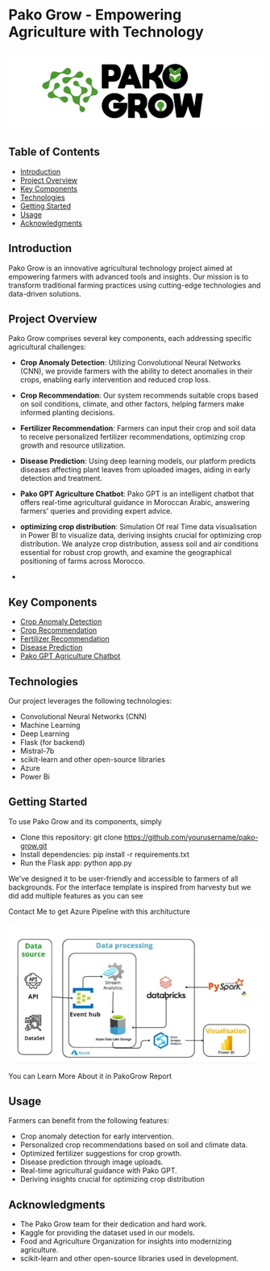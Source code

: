 # Pako Grow - Empowering Agriculture with Technology

![Pako Grow Logo](https://raw.githubusercontent.com/OthmanMoussaoui/PAKO_GROW/main/Data/otana-black.png)

## Table of Contents

- [Introduction](#introduction)
- [Project Overview](#project-overview)
- [Key Components](#key-components)
- [Technologies](#technologies)
- [Getting Started](#getting-started)
- [Usage](#usage)
- [Acknowledgments](#acknowledgments)

## Introduction

Pako Grow is an innovative agricultural technology project aimed at empowering farmers with advanced tools and insights. Our mission is to transform traditional farming practices using cutting-edge technologies and data-driven solutions.

## Project Overview

Pako Grow comprises several key components, each addressing specific agricultural challenges:

- **Crop Anomaly Detection**: Utilizing Convolutional Neural Networks (CNN), we provide farmers with the ability to detect anomalies in their crops, enabling early intervention and reduced crop loss.

- **Crop Recommendation**: Our system recommends suitable crops based on soil conditions, climate, and other factors, helping farmers make informed planting decisions.

- **Fertilizer Recommendation**: Farmers can input their crop and soil data to receive personalized fertilizer recommendations, optimizing crop growth and resource utilization.

- **Disease Prediction**: Using deep learning models, our platform predicts diseases affecting plant leaves from uploaded images, aiding in early detection and treatment.

- **Pako GPT Agriculture Chatbot**: Pako GPT is an intelligent chatbot that offers real-time agricultural guidance in Moroccan Arabic, answering farmers' queries and providing expert advice.

- **optimizing crop distribution**:  Simulation Of real Time data visualisation in  Power BI to visualize data, deriving insights crucial for optimizing crop distribution. We analyze crop distribution, assess soil and air conditions essential for robust crop growth, and examine the geographical positioning of farms across Morocco.
- 
## Key Components

- [Crop Anomaly Detection](crop-anomaly-detection)
- [Crop Recommendation](crop-recommendation)
- [Fertilizer Recommendation](fertilizer-recommendation)
- [Disease Prediction](disease-prediction)
- [Pako GPT Agriculture Chatbot](pako-gpt-agriculture-chatbot)

## Technologies

Our project leverages the following technologies:

- Convolutional Neural Networks (CNN)
- Machine Learning
- Deep Learning
- Flask (for backend)
- Mistral-7b
- scikit-learn and other open-source libraries
- Azure
- Power Bi

## Getting Started

To use Pako Grow and its components, simply 
- Clone this repository: git clone https://github.com/yourusername/pako-grow.git
- Install dependencies: pip install -r requirements.txt
- Run the Flask app: python app.py
  
We've designed it to be user-friendly and accessible to farmers of all backgrounds.
For the interface template is inspired from harvesty but we did add multiple features as you can see 

Contact Me to get Azure Pipeline with this architucture 

![Architucture](https://raw.githubusercontent.com/OthmanMoussaoui/PAKO_GROW/main/Data/Screenshot%202024-01-24%20161103.png)


You can Learn More About it in PakoGrow Report 

## Usage

Farmers can benefit from the following features:

- Crop anomaly detection for early intervention.
- Personalized crop recommendations based on soil and climate data.
- Optimized fertilizer suggestions for crop growth.
- Disease prediction through image uploads.
- Real-time agricultural guidance with Pako GPT.
- Deriving insights crucial for optimizing crop distribution


## Acknowledgments

- The Pako Grow team for their dedication and hard work.
- Kaggle for providing the dataset used in our models.
- Food and Agriculture Organization for insights into modernizing agriculture.
- scikit-learn and other open-source libraries used in development.
